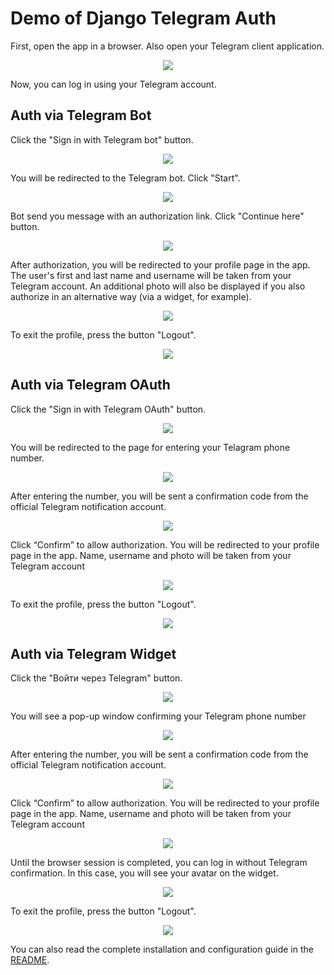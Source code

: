 # Demo of Django Telegram Auth

First, open the app in a browser. Also open your Telegram client application.

<div align="center"><img src="img02.png"></div>


Now, you can log in using your Telegram account.

## Auth via Telegram Bot

Click the "Sign in with Telegram bot" button.

<div align="center"><img src="img13.png"></div>

You will be redirected to the Telegram bot. Click "Start".

<div align="center"><img src="img03.png"></div>

Bot send you message with an authorization link. Click "Continue here" button.

<div align="center"><img src="img14.png"></div>

After authorization, you will be redirected to your profile page in the app. The user's first and last name and username will be taken from your Telegram account. An additional photo will also be displayed if you also authorize in an alternative way (via a widget, for example).


<div align="center"><img src="img04.png"></div>

To exit the profile, press the button "Logout".

<div align="center"><img src="img15.png"></div>

## Auth via Telegram OAuth

Click the "Sign in with Telegram OAuth" button.

<div align="center"><img src="img16.png"></div>

You will be redirected to the page for entering your Telagram phone number.

<div align="center"><img src="img05.png"></div>

After entering the number, you will be sent a confirmation code from the official Telegram notification account.

<div align="center"><img src="img06.png"></div>

Click “Confirm” to allow authorization. You will be redirected to your profile page in the app. Name, username and photo will be taken from your Telegram account

<div align="center"><img src="img07.png"></div>

To exit the profile, press the button "Logout".

<div align="center"><img src="img15.png"></div>

## Auth via Telegram Widget

Click the "Войти через Telegram" button.

<div align="center"><img src="img12.png"></div>

You will see a pop-up window confirming your Telegram phone number

<div align="center"><img src="img08.png"></div>

After entering the number, you will be sent a confirmation code from the official Telegram notification account.

<div align="center"><img src="img09.png"></div>

Click “Confirm” to allow authorization. You will be redirected to your profile page in the app. Name, username and photo will be taken from your Telegram account

<div align="center"><img src="img10.png"></div>

Until the browser session is completed, you can log in without Telegram confirmation. In this case, you will see your avatar on the widget.

<div align="center"><img src="img11.png"></div>

To exit the profile, press the button "Logout".

<div align="center"><img src="img15.png"></div>

You can also read the complete installation and configuration guide in the [README](../README.md).